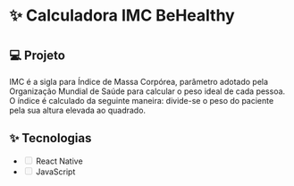 <h1>✨ Calculadora IMC BeHealthy<h1>
<h2>💻 Projeto</h2>
  <p dir="auto">IMC é a sigla para Índice de Massa Corpórea, parâmetro adotado pela Organização Mundial de Saúde para calcular o peso ideal de cada pessoa.
   O índice é calculado da seguinte maneira: divide-se o peso do paciente pela sua altura elevada ao quadrado.</p>
  
  <h2>✨ Tecnologias</h2>
<ul class="contains-task-list">
<li class="task-list-item"><input type="checkbox" id="" disabled="" class="task-list-item-checkbox"> React Native </li>
<li class="task-list-item"><input type="checkbox" id="" disabled="" class="task-list-item-checkbox"> JavaScript</li>
</ul>
